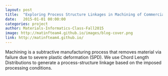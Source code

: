 ```yaml
---
layout: post
title:  "Exploring Process Structure Linkages in Machining of Commercial Purity Titanium"
date:   2015-01-01 00:00:00
categories: project
author: Materials-Informatics-Class-Fall2015
image: http://matinfteam4.github.io/images/blog-cover.png
link: http://matinfteam4.github.io/
---
```

Machining is a subtractive manufacturing process that removes material via failure due to severe plastic deformation (SPD). We use Chord Length Distributions to generate a process-structure linkage based on the imposed processing conditions.